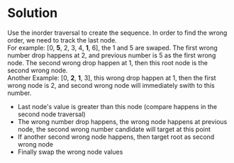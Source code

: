# Solution
Use the inorder traversal to create the sequence. In order to find the wrong order, we need to track the last node.<br>
For example: [0, **5**, 2, 3, 4, **1**, 6], the 1 and 5 are swaped. The first wrong number drop happens at 2, and previous number is 5
as the first wrong node. The second wrong drop happen at 1, then this root node is the second wrong node.<br>
Another Example: [0, **2**, **1**, 3], this wrong drop happen at 1, then the first wrong node is 2, and second wrong node will immediately swith to this number. 
* Last node's value is greater than this node (compare happens in the second node traversal)
* The wrong number drop happens, the wrong node happens at previous node, the second wrong number candidate will target at this point
* If another second wrong node happens, then target root as second wrong node
* Finally swap the wrong node values

